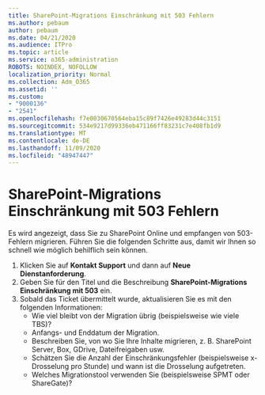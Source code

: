 ```yaml
---
title: SharePoint-Migrations Einschränkung mit 503 Fehlern
ms.author: pebaum
author: pebaum
ms.date: 04/21/2020
ms.audience: ITPro
ms.topic: article
ms.service: o365-administration
ROBOTS: NOINDEX, NOFOLLOW
localization_priority: Normal
ms.collection: Adm_O365
ms.assetid: ''
ms.custom:
- "9000136"
- "2541"
ms.openlocfilehash: f7e0030670564eba15c89f7426e49283d44c3151
ms.sourcegitcommit: 534e9217d99336eb471166ff83231c7e408fb1d9
ms.translationtype: MT
ms.contentlocale: de-DE
ms.lasthandoff: 11/09/2020
ms.locfileid: "48947447"
---
```

# <a name="sharepoint-migration-throttling-with-503-errors"></a>SharePoint-Migrations Einschränkung mit 503 Fehlern

Es wird angezeigt, dass Sie zu SharePoint Online und empfangen von 503-Fehlern migrieren. Führen Sie die folgenden Schritte aus, damit wir Ihnen so schnell wie möglich behilflich sein können.

1. Klicken Sie auf **Kontakt Support** und dann auf **Neue Dienstanforderung**.
2. Geben Sie für den Titel und die Beschreibung **SharePoint-Migrations Einschränkung mit 503** ein.
3. Sobald das Ticket übermittelt wurde, aktualisieren Sie es mit den folgenden Informationen:
    - Wie viel bleibt von der Migration übrig (beispielsweise wie viele TBS)?
    - Anfangs- und Enddatum der Migration.
    - Beschreiben Sie, von wo Sie Ihre Inhalte migrieren, z. B. SharePoint Server, Box, GDrive, Dateifreigaben usw.
    - Schätzen Sie die Anzahl der Einschränkungsfehler (beispielsweise x-Drosselung pro Stunde) und wann ist die Drosselung aufgetreten.
    - Welches Migrationstool verwenden Sie (beispielsweise SPMT oder ShareGate)?
